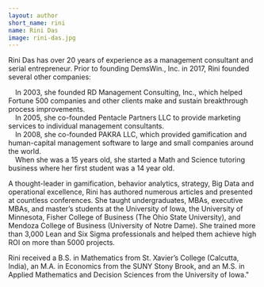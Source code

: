 ```yaml
---
layout: author
short_name: rini
name: Rini Das
image: rini-das.jpg
---
```

Rini Das has over 20 years of experience as a management consultant and serial entrepreneur. Prior to founding DemsWin., Inc. in 2017, Rini founded several other companies:

&emsp;In 2003, she founded RD Management Consulting, Inc., which helped Fortune 500 companies and other clients make and sustain breakthrough process improvements.<br>
&emsp;In 2005, she co-founded Pentacle Partners LLC to provide marketing services to individual management  consultants.<br>
&emsp;In 2008, she co-founded PAKRA LLC, which provided gamification and human-capital management software to large and small companies around the world.<br>
&emsp;When she was a 15 years old, she started a Math and Science tutoring business where her first student was a 14 year old.

A thought-leader in gamification, behavior analytics, strategy, Big Data and operational excellence, Rini has authored numerous articles and presented at countless conferences. She taught undergraduates, MBAs, executive MBAs, and master’s students at the University of Iowa, the University of Minnesota, Fisher College of Business (The Ohio State University), and Mendoza College of Business (University of Notre Dame). She trained more than 3,000 Lean and Six Sigma professionals and helped them achieve high ROI on more than 5000 projects.

Rini received a B.S. in Mathematics from St. Xavier’s College (Calcutta, India), an M.A. in Economics from the SUNY Stony Brook, and an M.S. in Applied Mathematics and Decision Sciences from the University of Iowa."
